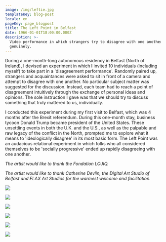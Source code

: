```yaml
---
image: /img/leftie.jpg
templateKey: blog-post
locale: en
pageKey: page_blogpost
title: The Left Point in Belfast
date: 1966-01-01T18:00:00.000Z
description: >-
  Video performance in which strangers try to disagree with one another
  genuinely.
---
```

During a one-month-long autonomous residency in Belfast (North of Ireland), I devised an experiment in which I invited 10 individuals (including myself) to take part in a 'disagreement performance'. Randomly paired up, strangers and acquaintances were asked to sit in front of a camera and attempt to disagree with one another. No particular subject matter was suggested for the discussion. Instead, each team had to reach a point of disagreement intuitively through the exchange of personal ideas and opinions. The sole instruction I gave was that we should try to discuss something that truly mattered to us, individually. 

I conducted this experiment during my first visit to Belfast, which was 4 months after the Brexit referendum. During this one-month stay, business tycoon Donald Trump became president of the United States. These unsettling events in both the U.K. and the U.S., as well as the palpable and raw legacy of the conflict in the North, prompted me to explore what it means to 'ideologically disagree' in its most basic form. The Left Point was an audacious relational experiment in which folks who all considered themselves to be 'socially progressive' ended up rapidly disagreeing with one another.

_The artist would like to thank the Fondation LOJIQ._ 

_The artist would like to thank Catherine Devlin, the Digital Art Studio of Belfast and FLAX Art Studios for the warmest welcome and facilitation._ 

![](/img/screen-shot-2017-05-23-at-10.46.14-am.jpeg)

![](/img/screen-shot-2019-09-23-at-11.25.50-am.jpeg)

![](/img/screen-shot-2016-12-02-at-6.50.14-pm.jpeg)

![](/img/screen-shot-2017-05-23-at-11.48.15-am.jpeg)

![](/img/screen-shot-2017-05-23-at-11.48.32-am.jpeg)

![](/img/screen-shot-2017-05-23-at-12.01.37-pm.jpeg)
